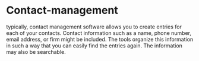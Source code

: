 # Contact-management
typically, contact management software allows you to create entries for each of your contacts. Contact information such as a name, phone number, email address, or firm might be included. The tools organize this information in such a way that you can easily find the entries again. The information may also be searchable.
